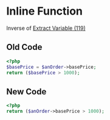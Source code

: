 # Inline Function
Inverse of [Extract Variable (119)](119%20-%20Extract%20Variable.md)
## Old Code
```php
<?php
$basePrice = $anOrder->basePrice;
return ($basePrice > 1000);
```

## New Code
```php
<?php
return ($anOrder->basePrice > 1000);
```